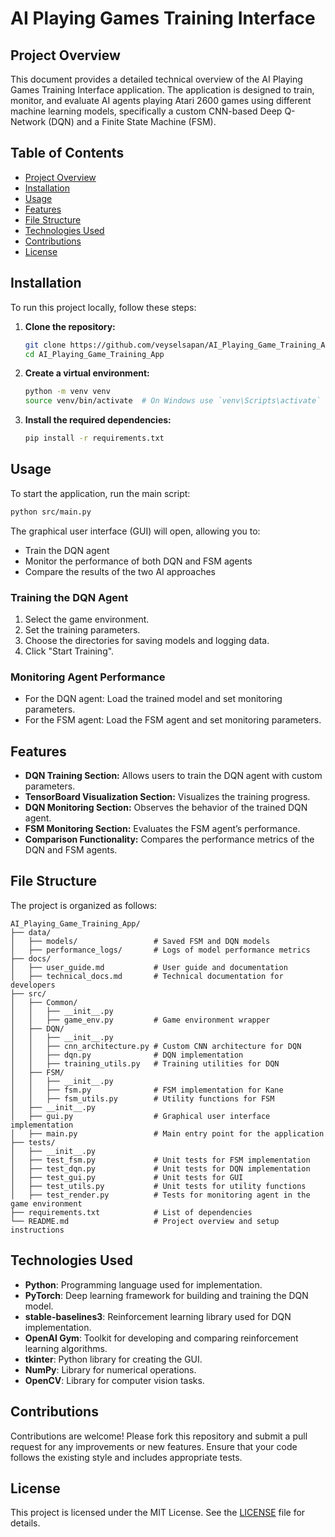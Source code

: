 # AI Playing Games Training Interface

## Project Overview

This document provides a detailed technical overview of the AI Playing Games Training Interface application. The application is designed to train, monitor, and evaluate AI agents playing Atari 2600 games using different machine learning models, specifically a custom CNN-based Deep Q-Network (DQN) and a Finite State Machine (FSM).

## Table of Contents

- [Project Overview](#project-overview)
- [Installation](#installation)
- [Usage](#usage)
- [Features](#features)
- [File Structure](#file-structure)
- [Technologies Used](#technologies-used)
- [Contributions](#contributions)
- [License](#license)

## Installation

To run this project locally, follow these steps:

1. **Clone the repository:**
   ```bash
   git clone https://github.com/veyselsapan/AI_Playing_Game_Training_App.git
   cd AI_Playing_Game_Training_App
   ```

2. **Create a virtual environment:**
   ```bash
   python -m venv venv
   source venv/bin/activate  # On Windows use `venv\Scripts\activate`
   ```

3. **Install the required dependencies:**
   ```bash
   pip install -r requirements.txt
   ```

## Usage

To start the application, run the main script:

```bash
python src/main.py
```

The graphical user interface (GUI) will open, allowing you to:

- Train the DQN agent
- Monitor the performance of both DQN and FSM agents
- Compare the results of the two AI approaches

### Training the DQN Agent

1. Select the game environment.
2. Set the training parameters.
3. Choose the directories for saving models and logging data.
4. Click "Start Training".

### Monitoring Agent Performance

- For the DQN agent: Load the trained model and set monitoring parameters.
- For the FSM agent: Load the FSM agent and set monitoring parameters.

## Features

- **DQN Training Section:** Allows users to train the DQN agent with custom parameters.
- **TensorBoard Visualization Section:** Visualizes the training progress.
- **DQN Monitoring Section:** Observes the behavior of the trained DQN agent.
- **FSM Monitoring Section:** Evaluates the FSM agent’s performance.
- **Comparison Functionality:** Compares the performance metrics of the DQN and FSM agents.

## File Structure

The project is organized as follows:

```
AI_Playing_Game_Training_App/
├── data/
│   ├── models/                 # Saved FSM and DQN models
│   ├── performance_logs/       # Logs of model performance metrics
├── docs/
│   ├── user_guide.md           # User guide and documentation
│   ├── technical_docs.md       # Technical documentation for developers
├── src/
│   ├── Common/
│   │   ├── __init__.py         
│   │   ├── game_env.py         # Game environment wrapper
│   ├── DQN/
│   │   ├── __init__.py 
│   │   ├── cnn_architecture.py # Custom CNN architecture for DQN
│   │   ├── dqn.py              # DQN implementation
│   │   ├── training_utils.py   # Training utilities for DQN
│   ├── FSM/
│   │   ├── __init__.py 
│   │   ├── fsm.py              # FSM implementation for Kane
│   │   ├── fsm_utils.py        # Utility functions for FSM
│   ├── __init__.py 
│   ├── gui.py                  # Graphical user interface implementation
│   ├── main.py                 # Main entry point for the application
├── tests/
│   ├── __init__.py 
│   ├── test_fsm.py             # Unit tests for FSM implementation
│   ├── test_dqn.py             # Unit tests for DQN implementation
│   ├── test_gui.py             # Unit tests for GUI
│   ├── test_utils.py           # Unit tests for utility functions
│   ├── test_render.py          # Tests for monitoring agent in the game environment
├── requirements.txt            # List of dependencies
└── README.md                   # Project overview and setup instructions
```

## Technologies Used

- **Python**: Programming language used for implementation.
- **PyTorch**: Deep learning framework for building and training the DQN model.
- **stable-baselines3**: Reinforcement learning library used for DQN implementation.
- **OpenAI Gym**: Toolkit for developing and comparing reinforcement learning algorithms.
- **tkinter**: Python library for creating the GUI.
- **NumPy**: Library for numerical operations.
- **OpenCV**: Library for computer vision tasks.

## Contributions

Contributions are welcome! Please fork this repository and submit a pull request for any improvements or new features. Ensure that your code follows the existing style and includes appropriate tests.

## License

This project is licensed under the MIT License. See the [LICENSE](LICENSE) file for details.
